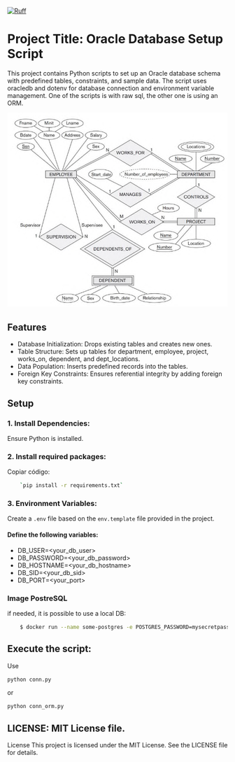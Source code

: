 [![Ruff](https://img.shields.io/endpoint?url=https://raw.githubusercontent.com/astral-sh/ruff/main/assets/badge/v2.json)](https://github.com/astral-sh/ruff)

# Project Title: Oracle Database Setup Script
This project contains  Python scripts to set up an Oracle database schema with predefined tables, constraints, and sample data. The script uses oracledb and dotenv for database connection and environment variable management. One of the scripts is with raw sql, the other one is using an ORM.


![Schema](https://github.com/cberdejo/OracleSqlConnectionExample/blob/main/schema.png)

## Features
- Database Initialization: Drops existing tables and creates new ones.
- Table Structure: Sets up tables for department, employee, project, works_on, dependent, and dept_locations.
- Data Population: Inserts predefined records into the tables.
- Foreign Key Constraints: Ensures referential integrity by adding foreign key constraints.
## Setup
### 1. Install Dependencies:

Ensure Python is installed.


### 2. Install required packages:


Copiar código:
``` sh 
    `pip install -r requirements.txt`
```



### 3. Environment Variables:


Create a `.env` file based on the `env.template` file provided in the project.


#### Define the following variables:

- DB_USER=<your_db_user>
- DB_PASSWORD=<your_db_password>
- DB_HOSTNAME=<your_db_hostname>
- DB_SID=<your_db_sid>
- DB_PORT=<your_port>

### Image PostreSQL 
if needed, it is possible to use a local DB:
``` sh 
    $ docker run --name some-postgres -e POSTGRES_PASSWORD=mysecretpassword -e POSTGRES_DB=departements -p 5432:5432 postgres

```

## Execute the script:
Use 
``` sh 
python conn.py
```
or 
``` sh 
python conn_orm.py
```

## LICENSE: MIT License file.
License
This project is licensed under the MIT License. See the LICENSE file for details.